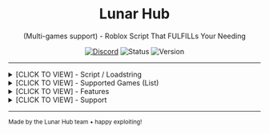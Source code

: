 <div align="center">
  <h1>Lunar Hub</h1>
  <p>(Multi-games support) - Roblox Script That FULFILLs Your Needing</p>

[![Discord](https://img.shields.io/badge/Discord-Join%20Server-5865f2?style=flat&logo=discord)](https://discord.gg/4vB8hKWvGd)
![Status](https://img.shields.io/badge/Status-Online-00d26a?style=flat)
![Version](https://img.shields.io/badge/Version-1.0.0-blue?style=flat)
</div>

---

<details>
  <summary>[CLICK TO VIEW] - Script / Loadstring</summary>

  ```lua
-- idk yet
  ```

</details>

<details>
  <summary>[CLICK TO VIEW] - Supported Games (List)</summary>

  Currently supporting **7+ games** with more being added regularly:

  - **Blox Fruits** - idk but really good / worth it
  - **Muscle Legends** - idk but really good / worth it
  - **Grow A Garden** - not the best / needs fixing
  - **Murder Mystery 2** - coming soon
  - **Ninja Legends** - coming soon
  - **Legends of Speed** - coming soon
  - **Build a Boat** - coming soon

  <div align="center">
    <img src="" width="100" alt="Blox Fruits"/>
    <img src="" width="100" alt="Muscle Legends"/>
    <img src="" width="100" alt="Murder Mystery 2"/>
    <img src="" width="100" alt="Ninja Legends"/>
    <img src="" width="100" alt="Legends of Speed"/>
    <img src="" width="100" alt="Build a Boat"/>
    <img src="" width="100" alt="Grow A Garden"/>
  </div>

</details>

<details>
   <summary>[CLICK TO VIEW] - Features</summary>

   **Performance**

   - Loads instantly on most executors
   - Works on mobile and PC
   - Minimal memory usage
   - Auto-updates when you rejoin

   **Safety**

   - No keyloggers or malicious code
   - Community tested scripts
   - Regular security audits
   - Safe execution methods

   **Accessibility**

   - 20+ language translations
   - Simple, clean UI
   - Beginner-friendly
   - Active community support

</details>

<details>
  <summary>[CLICK TO VIEW] - Support</summary>

  Something broken? Found a bug?
  [Join our Discord](https://discord.gg/4vB8hKWvGd) - we actually respond there.

  Our Team:
  **Havoc** - Owner & Main Developer  
  **Pxrson** - Co-Owner & 2nd Developer

</details>

---

<sub>Made by the Lunar Hub team • happy exploiting!</sub>
